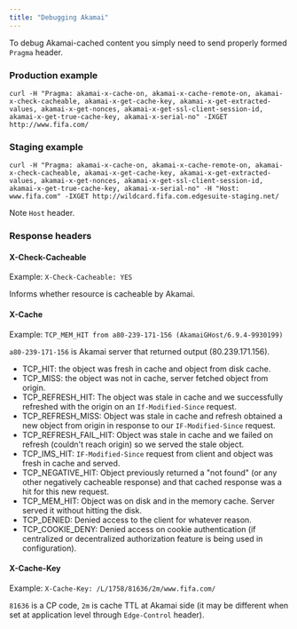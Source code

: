 ```yaml
---
title: "Debugging Akamai"
---
```


To debug Akamai-cached content you simply need to send properly formed `Pragma` header.

### Production example

    curl -H "Pragma: akamai-x-cache-on, akamai-x-cache-remote-on, akamai-x-check-cacheable, akamai-x-get-cache-key, akamai-x-get-extracted-values, akamai-x-get-nonces, akamai-x-get-ssl-client-session-id, akamai-x-get-true-cache-key, akamai-x-serial-no" -IXGET http://www.fifa.com/

### Staging example

    curl -H "Pragma: akamai-x-cache-on, akamai-x-cache-remote-on, akamai-x-check-cacheable, akamai-x-get-cache-key, akamai-x-get-extracted-values, akamai-x-get-nonces, akamai-x-get-ssl-client-session-id, akamai-x-get-true-cache-key, akamai-x-serial-no" -H "Host: www.fifa.com" -IXGET http://wildcard.fifa.com.edgesuite-staging.net/

Note `Host` header.

### Response headers

#### X-Check-Cacheable

Example: `X-Check-Cacheable: YES`

Informs whether resource is cacheable by Akamai.

#### X-Cache

Example: `TCP_MEM_HIT from a80-239-171-156 (AkamaiGHost/6.9.4-9930199)`

`a80-239-171-156` is Akamai server that returned output (80.239.171.156).

* TCP_HIT: the object was fresh in cache and object from disk cache.
* TCP_MISS: the object was not in cache, server fetched object from origin.
* TCP_REFRESH_HIT: The object was stale in cache and we successfully refreshed with the origin on an `If-Modified-Since` request.
* TCP_REFRESH_MISS: Object was stale in cache and refresh obtained a new object from origin in response to our `IF-Modified-Since` request.
* TCP_REFRESH_FAIL_HIT: Object was stale in cache and we failed on refresh (couldn't reach origin) so we served the stale object.
* TCP_IMS_HIT: `IF-Modified-Since` request from client and object was fresh in cache and served.
* TCP_NEGATIVE_HIT: Object previously returned a "not found" (or any other negatively cacheable response) and that cached response was a hit for this new request.
* TCP_MEM_HIT: Object was on disk and in the memory cache. Server served it without hitting the disk.
* TCP_DENIED: Denied access to the client for whatever reason.
* TCP_COOKIE_DENY: Denied access on cookie authentication (if centralized or decentralized authorization feature is being used in configuration).

#### X-Cache-Key

Example: `X-Cache-Key: /L/1758/81636/2m/www.fifa.com/`

`81636` is a CP code, `2m` is cache TTL at Akamai side (it may be different when set at application level through `Edge-Control` header).



